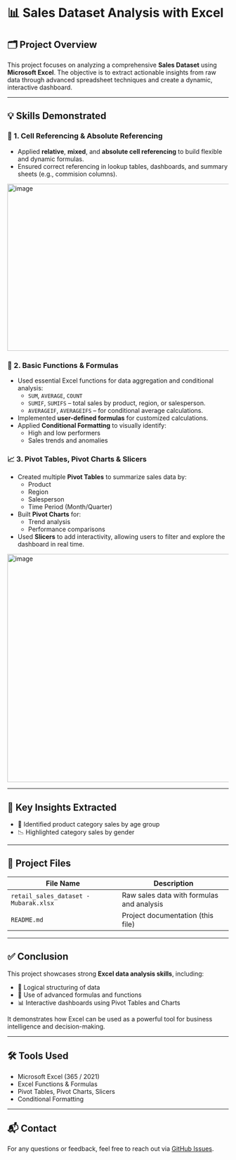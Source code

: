 # 📊 Sales Dataset Analysis with Excel

## 🗂 Project Overview

This project focuses on analyzing a comprehensive **Sales Dataset** using **Microsoft Excel**. The objective is to extract actionable insights from raw data through advanced spreadsheet techniques and create a dynamic, interactive dashboard.

---

## 💡 Skills Demonstrated

### 🔗 1. Cell Referencing & Absolute Referencing

- Applied **relative**, **mixed**, and **absolute cell referencing** to build flexible and dynamic formulas.
- Ensured correct referencing in lookup tables, dashboards, and summary sheets (e.g., commision columns).
<img width="1920" height="380" alt="image" src="https://github.com/user-attachments/assets/d19510f2-33ac-41bc-a878-8ff083d75a35" />

### 🧮 2. Basic Functions & Formulas

- Used essential Excel functions for data aggregation and conditional analysis:
  - `SUM`, `AVERAGE`, `COUNT`
  - `SUMIF`, `SUMIFS` – total sales by product, region, or salesperson.
  - `AVERAGEIF`, `AVERAGEIFS` – for conditional average calculations.
- Implemented **user-defined formulas** for customized calculations.
- Applied **Conditional Formatting** to visually identify:
  - High and low performers
  - Sales trends and anomalies

### 📈 3. Pivot Tables, Pivot Charts & Slicers

- Created multiple **Pivot Tables** to summarize sales data by:
  - Product
  - Region
  - Salesperson
  - Time Period (Month/Quarter)
- Built **Pivot Charts** for:
  - Trend analysis
  - Performance comparisons
- Used **Slicers** to add interactivity, allowing users to filter and explore the dashboard in real time.
<img width="1421" height="519" alt="image" src="https://github.com/user-attachments/assets/778f8c2c-e057-4c13-a42c-3d9d2e0a770a" />

---

## 📌 Key Insights Extracted

- 🚀 Identified product category sales by age group
- 📉 Highlighted category sales by gender

---

## 📁 Project Files

| File Name              | Description                                     |
|------------------------|-------------------------------------------------|
| `retail_sales_dataset - Mubarak.xlsx`   | Raw sales data with formulas and analysis       |
| `README.md`            | Project documentation (this file)               |

---

## ✅ Conclusion

This project showcases strong **Excel data analysis skills**, including:

- 🧠 Logical structuring of data
- 🧮 Use of advanced formulas and functions
- 📊 Interactive dashboards using Pivot Tables and Charts

It demonstrates how Excel can be used as a powerful tool for business intelligence and decision-making.

---

## 🛠 Tools Used

- Microsoft Excel (365 / 2021)
- Excel Functions & Formulas
- Pivot Tables, Pivot Charts, Slicers
- Conditional Formatting

---

## 📬 Contact

For any questions or feedback, feel free to reach out via [GitHub Issues](#).
